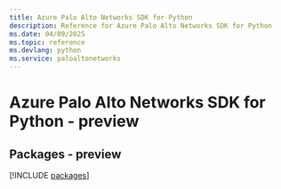 ```yaml
---
title: Azure Palo Alto Networks SDK for Python
description: Reference for Azure Palo Alto Networks SDK for Python
ms.date: 04/09/2025
ms.topic: reference
ms.devlang: python
ms.service: paloaltonetworks
---
```

# Azure Palo Alto Networks SDK for Python - preview
## Packages - preview
[!INCLUDE [packages](palo-alto-networks-index.md)]